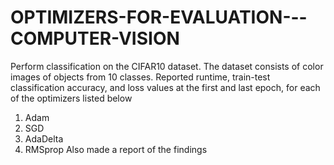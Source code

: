 # OPTIMIZERS-FOR-EVALUATION---COMPUTER-VISION
Perform classification on the CIFAR10 dataset. The dataset consists of color images of objects from 10 classes. Reported runtime, train-test classification accuracy, and loss values at the first and last epoch, for each of the optimizers listed below
1. Adam 
2. SGD 
3. AdaDelta 
4. RMSprop
Also made a report of the findings
